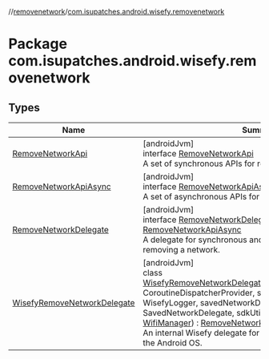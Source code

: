 //[removenetwork](../../index.md)/[com.isupatches.android.wisefy.removenetwork](index.md)

# Package com.isupatches.android.wisefy.removenetwork

## Types

| Name | Summary |
|---|---|
| [RemoveNetworkApi](-remove-network-api/index.md) | [androidJvm]<br>interface [RemoveNetworkApi](-remove-network-api/index.md)<br>A set of synchronous APIs for removing a network. |
| [RemoveNetworkApiAsync](-remove-network-api-async/index.md) | [androidJvm]<br>interface [RemoveNetworkApiAsync](-remove-network-api-async/index.md)<br>A set of asynchronous APIs for removing a network. |
| [RemoveNetworkDelegate](-remove-network-delegate/index.md) | [androidJvm]<br>interface [RemoveNetworkDelegate](-remove-network-delegate/index.md) : [RemoveNetworkApi](-remove-network-api/index.md), [RemoveNetworkApiAsync](-remove-network-api-async/index.md)<br>A delegate for synchronous and asynchronous APIs for removing a network. |
| [WisefyRemoveNetworkDelegate](-wisefy-remove-network-delegate/index.md) | [androidJvm]<br>class [WisefyRemoveNetworkDelegate](-wisefy-remove-network-delegate/index.md)(coroutineDispatcherProvider: CoroutineDispatcherProvider, scope: CoroutineScope, logger: WisefyLogger, savedNetworkDelegate: SavedNetworkDelegate, sdkUtil: SdkUtil, wifiManager: [WifiManager](https://developer.android.com/reference/kotlin/android/net/wifi/WifiManager.html)) : [RemoveNetworkDelegate](-remove-network-delegate/index.md)<br>An internal Wisefy delegate for removing a network through the Android OS. |
